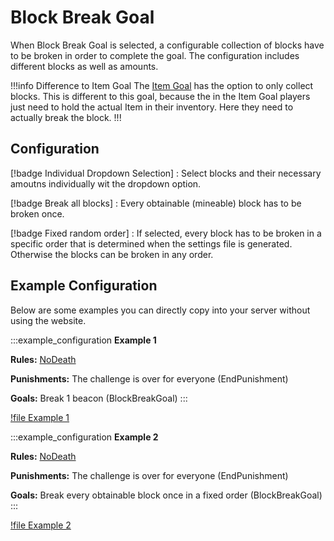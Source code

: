 # Block Break Goal

When Block Break Goal is selected, a configurable collection of blocks have to be broken in order to complete the goal. The configuration includes different blocks as well as amounts.

!!!info Difference to Item Goal
The [Item Goal](/goals/itemGoal.md) has the option to only collect blocks. This is different to this goal, because the in the Item Goal players just need to hold the actual Item in their inventory. Here they need to actually break the block.
!!!

## Configuration

[!badge Individual Dropdown Selection]
:   Select blocks and their necessary amoutns individually wit the dropdown option.

[!badge Break all blocks]
:   Every obtainable (mineable) block has to be broken once.

[!badge Fixed random order]
:   If selected, every block has to be broken in a specific order that is determined when the settings file is generated. Otherwise the blocks can be broken in any order.

## Example Configuration

Below are some examples you can directly copy into your server without using the website.

:::example_configuration
**Example 1**

**Rules:** [NoDeath](../rules/noDeath.md)

**Punishments:** The challenge is over for everyone (EndPunishment)

**Goals:** Break 1 beacon (BlockBreakGoal)
:::

[!file Example 1](../static/examples/no_death_end_challenge_block_break_goal_1_beacon.json)

:::example_configuration
**Example 2**

**Rules:** [NoDeath](../rules/noDeath.md)

**Punishments:** The challenge is over for everyone (EndPunishment)

**Goals:** Break every obtainable block once in a fixed order (BlockBreakGoal)
:::

[!file Example 2](../static/examples/no_death_end_challenge_block_break_goal_every_block_once_fixed_order.json)